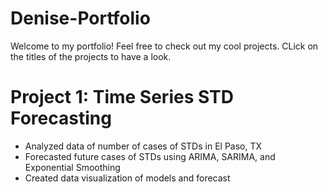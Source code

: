 # Denise-Portfolio
Welcome to my portfolio! Feel free to check out my cool projects. CLick on the titles of the projects to have a look.

# Project 1: Time Series STD Forecasting
* Analyzed data of number of cases of STDs in El Paso, TX
* Forecasted future cases of STDs using ARIMA, SARIMA, and Exponential Smoothing
* Created data visualization of models and forecast
